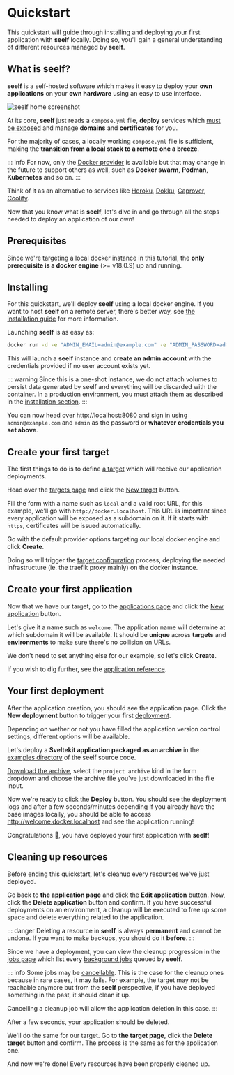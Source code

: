 # Quickstart

This quickstart will guide through installing and deploying your first application with **seelf** locally. Doing so, you'll gain a general understanding of different resources managed by **seelf**.

## What is seelf?

**seelf** is a self-hosted software which makes it easy to deploy your **own applications** on your **own hardware** using an easy to use interface.

![seelf home screenshot](/seelf-home.jpeg)

At its core, **seelf** just reads a `compose.yml` file, **deploy** services which [must be exposed](/reference/faq#services-exposal) and manage **domains** and **certificates** for you.

For the majority of cases, a locally working `compose.yml` file is sufficient, making the **transition from a local stack to a remote one a breeze**.

::: info
For now, only the [Docker provider](/reference/targets#docker) is available but that may change in the future to support others as well, such as **Docker swarm**, **Podman**, **Kubernetes** and so on.
:::

Think of it as an alternative to services like [Heroku](https://www.heroku.com/), [Dokku](https://dokku.com/), [Caprover](https://caprover.com/), [Coolify](https://coolify.io/).

Now that you know what is **seelf**, let's dive in and go through all the steps needed to deploy an application of our own!

## Prerequisites

Since we're targeting a local docker instance in this tutorial, the **only prerequisite is a docker engine** (>= v18.0.9) up and running.

## Installing

For this quickstart, we'll deploy **seelf** using a local docker engine. If you want to host **seelf** on a remote server, there's better way, see [the installation guide](/guide/installation) for more information.

Launching **seelf** is as easy as:

```sh
docker run -d -e "ADMIN_EMAIL=admin@example.com" -e "ADMIN_PASSWORD=admin" -v "/var/run/docker.sock:/var/run/docker.sock" -p "8080:8080" yuukanoo/seelf
```

This will launch a **seelf** instance and **create an admin account** with the credentials provided if no user account exists yet.

::: warning
Since this is a one-shot instance, we do not attach volumes to persist data generated by seelf and everything will be discarded with the container. In a production environment, you must attach them as described in the [installation section](/guide/installation).
:::

You can now head over http://localhost:8080 and sign in using `admin@example.com` and `admin` as the password or **whatever credentials you set above**.

## Create your first target

The first things to do is to define [a target](/reference/targets) which will receive our application deployments.

Head over the [targets page](http://localhost:8080/targets) and click the [New target](http://localhost:8080/targets/new) button.

Fill the form with a name such as `local` and a valid root URL, for this example, we'll go with `http://docker.localhost`. This URL is important since every application will be exposed as a subdomain on it. If it starts with `https`, certificates will be issued automatically.

Go with the default provider options targeting our local docker engine and click **Create**.

Doing so will trigger the [target configuration](/reference/targets#configuration) process, deploying the needed infrastructure (ie. the traefik proxy mainly) on the docker instance.

## Create your first application

Now that we have our target, go to the [applications page](http://localhost:8080/) and click the [New application](http://localhost:8080/apps/new) button.

Let's give it a name such as `welcome`. The application name will determine at which subdomain it will be available. It should be **unique** across **targets** and **environments** to make sure there's no collision on URLs.

We don't need to set anything else for our example, so let's click **Create**.

If you wish to dig further, see the [application reference](/reference/applications).

## Your first deployment

After the application creation, you should see the application page. Click the **New deployment** button to trigger your first [deployment](/reference/deployments).

Depending on wether or not you have filled the application version control settings, different options will be available.

Let's deploy a **Sveltekit application packaged as an archive** in the [examples directory](https://github.com/YuukanOO/seelf/tree/main/examples/sveltekit-hello/) of the seelf source code.

[Download the archive](https://github.com/YuukanOO/seelf/raw/main/examples/sveltekit-hello/sveltekit-hello.tar.gz), select the `project archive` kind in the form dropdown and choose the archive file you've just downloaded in the file input.

Now we're ready to click the **Deploy** button. You should see the deployment logs and after a few seconds/minutes depending if you already have the base images locally, you should be able to access http://welcome.docker.localhost and see the application running!

Congratulations 🎉, you have deployed your first application with **seelf**!

## Cleaning up resources

Before ending this quickstart, let's cleanup every resources we've just deployed.

Go back to **the application page** and click the **Edit application** button. Now, click the **Delete application** button and confirm. If you have successful deployments on an environment, a cleanup will be executed to free up some space and delete everything related to the application.

::: danger
Deleting a resource in **seelf** is always **permanent** and cannot be undone. If you want to make backups, you should do it **before**.
:::

Since we have a deployment, you can view the cleanup progression in the [jobs page](http://localhost:8080/jobs) which list every [background jobs](/reference/jobs) queued by **seelf**.

::: info
Some jobs may be [cancellable](/reference/jobs#cancellation). This is the case for the cleanup ones because in rare cases, it may fails. For example, the target may not be reachable anymore but from the **seelf** perspective, if you have deployed something in the past, it should clean it up.

Cancelling a cleanup job will allow the application deletion in this case.
:::

After a few seconds, your application should be deleted.

We'll do the same for our target. Go to **the target page**, click the **Delete target** button and confirm. The process is the same as for the application one.

And now we're done! Every resources have been properly cleaned up.

